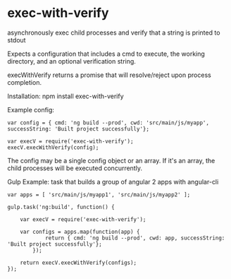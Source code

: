# exec-with-verify
asynchronously exec child processes and verify that a string is printed to stdout

Expects a configuration that includes a cmd to execute, the working directory, and an optional verification string.

execWithVerify returns a promise that will resolve/reject upon process completion.  

Installation: 
    npm install exec-with-verify

Example config: 

    var config = { cmd: 'ng build --prod', cwd: 'src/main/js/myapp', successString: 'Built project successfully'};

    var execV = require('exec-with-verify');
    execV.execWithVerify(config);

The config may be a single config object or an array.  If it's an array, the child processes will be executed concurrently.    

Gulp Example: task that builds a group of angular 2 apps with angular-cli

    var apps = [ 'src/main/js/myapp1', 'src/main/js/myapp2' ];

    gulp.task('ng:build', function() {

        var execV = require('exec-with-verify');

        var configs = apps.map(function(app) {
                return { cmd: 'ng build --prod', cwd: app, successString: 'Built project successfully'};
            });

        return execV.execWithVerify(configs);
    });
    